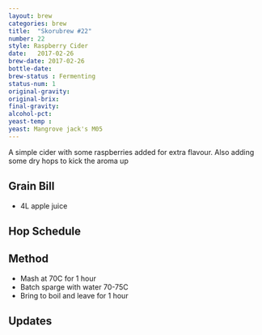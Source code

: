 ```yaml
---
layout: brew
categories: brew
title:  "Skorubrew #22"
number: 22
style: Raspberry Cider 
date:   2017-02-26
brew-date: 2017-02-26
bottle-date:
brew-status : Fermenting
status-num: 1
original-gravity: 
original-brix: 
final-gravity:
alcohol-pct:
yeast-temp : 
yeast: Mangrove jack's M05
---
```


A simple cider with some raspberries added for extra flavour. Also adding some dry hops to kick the aroma up


Grain Bill
-----

* 4L apple juice

Hop Schedule
-------------


Method
-------

* Mash at 70C for 1 hour
* Batch sparge with water 70-75C
* Bring to boil and leave for 1 hour


Updates
-------
